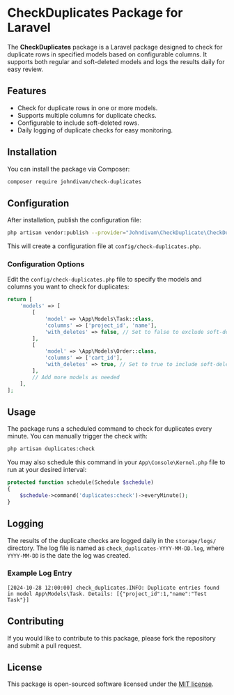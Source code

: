 # CheckDuplicates Package for Laravel

The **CheckDuplicates** package is a Laravel package designed to check for duplicate rows in specified models based on configurable columns. It supports both regular and soft-deleted models and logs the results daily for easy review.

## Features

- Check for duplicate rows in one or more models.
- Supports multiple columns for duplicate checks.
- Configurable to include soft-deleted rows.
- Daily logging of duplicate checks for easy monitoring.

## Installation

You can install the package via Composer:

```bash
composer require johndivam/check-duplicates
```

## Configuration

After installation, publish the configuration file:

```bash
php artisan vendor:publish --provider="Johndivam\CheckDuplicate\CheckDuplicatesServiceProvider"
```

This will create a configuration file at `config/check-duplicates.php`.

### Configuration Options

Edit the `config/check-duplicates.php` file to specify the models and columns you want to check for duplicates:

```php
return [
    'models' => [
        [
            'model' => \App\Models\Task::class,
            'columns' => ['project_id', 'name'],
            'with_deletes' => false, // Set to false to exclude soft-deleted records
        ],
        [
            'model' => \App\Models\Order::class,
            'columns' => ['cart_id'],
            'with_deletes' => true, // Set to true to include soft-deleted records
        ],
        // Add more models as needed
    ],
];
```

## Usage

The package runs a scheduled command to check for duplicates every minute. You can manually trigger the check with:

```bash
php artisan duplicates:check
```

You may also schedule this command in your `App\Console\Kernel.php` file to run at your desired interval:

```php
protected function schedule(Schedule $schedule)
{
    $schedule->command('duplicates:check')->everyMinute();
}
```

## Logging

The results of the duplicate checks are logged daily in the `storage/logs/` directory. The log file is named as `check_duplicates-YYYY-MM-DD.log`, where `YYYY-MM-DD` is the date the log was created.

### Example Log Entry

```plaintext
[2024-10-28 12:00:00] check_duplicates.INFO: Duplicate entries found in model App\Models\Task. Details: [{"project_id":1,"name":"Test Task"}]
```

## Contributing

If you would like to contribute to this package, please fork the repository and submit a pull request.

## License

This package is open-sourced software licensed under the [MIT license](LICENSE).

